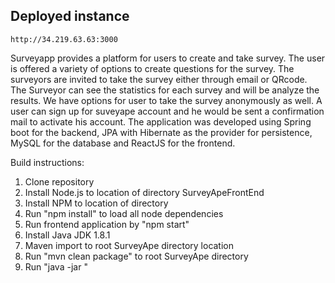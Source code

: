 
## Deployed instance

 `http://34.219.63.63:3000`

Surveyapp provides a platform for users to create and take survey. The user is offered a variety of options to create questions for the survey. The surveyors are invited to take the survey either through email or QRcode. The Surveyor can see the statistics for each survey and will be analyze the results. We have options for user to take the survey anonymously as well. A user can sign up for suveyape account and he would be sent a confirmation mail to activate his account. The application was developed using Spring boot for the backend, JPA with Hibernate as the provider for persistence, MySQL for the database and ReactJS for the frontend.


Build instructions: 

1. Clone repository
2. Install Node.js to location of directory SurveyApeFrontEnd
3. Install NPM to location of directory
4. Run "npm install" to load all node dependencies
5. Run frontend application by "npm start"
6. Install Java JDK 1.8.1
7. Maven import to root SurveyApe directory location
8. Run "mvn clean package" to root SurveyApe directory
9. Run "java -jar <SNAPSHOT jar name>"

